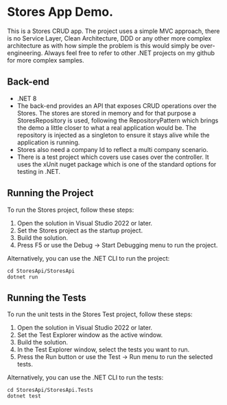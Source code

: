 # Stores App Demo.
This is a Stores CRUD app.
The project uses a simple MVC approach, there is no Service Layer, Clean Architecture, DDD or any other more complex architecture as with how simple the problem is this would simply be over-engineering.
Always feel free to refer to other .NET projects on my github for more complex samples.
## Back-end
- .NET 8
- The back-end provides an API that exposes CRUD operations over the Stores. The stores are stored in memory and for that purpose a StoresRepository is used, following the RepositoryPattern which brings the demo a little closer to what a real application would be. The repository is injected as a singleton to ensure it stays alive while the application is running.
- Stores also need a company Id to reflect a multi company scenario.
- There is a test project which covers use cases over the controller. It uses the xUnit nuget package which is one of the standard options for testing in .NET.

## Running the Project

To run the Stores project, follow these steps:

1. Open the solution in Visual Studio 2022 or later.
2. Set the Stores project as the startup project.
3. Build the solution.
4. Press F5 or use the Debug -> Start Debugging menu to run the project.

Alternatively, you can use the .NET CLI to run the project:

    cd StoresApi/StoresApi
    dotnet run

## Running the Tests

To run the unit tests in the Stores Test project, follow these steps:

1. Open the solution in Visual Studio 2022 or later.
2. Set the Test Explorer window as the active window.
3. Build the solution.
4. In the Test Explorer window, select the tests you want to run.
5. Press the Run button or use the Test -> Run menu to run the selected tests.

Alternatively, you can use the .NET CLI to run the tests:

    cd StoresApi/StoresApi.Tests
    dotnet test
